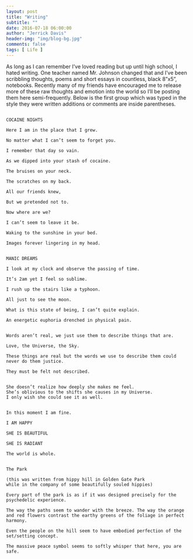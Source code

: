 ```yaml
---
layout: post
title: "Writing"
subtitle: ""
date: 2016-07-18 06:00:00
author: "Jerrick Davis"
header-img: "img/blog-bg.jpg"
comments: false
tags: [ Life ]
---
```


As long as I can remember I’ve loved reading but up until high school, I hated writing. One teacher named Mr. Johnson changed that and I’ve been scribbling thoughts, poems and short essays in countless, black 8”x5”, notebooks. Recently many of my friends have encouraged me to release more of these raw thoughts and emotion into the world so I’ll be posting them here semi-frequently. Below is the first group which was typed in the style they were written additions or comments are inside parentheses.

~~~

COCAINE NIGHTS

Here I am in the place that I grew.

No matter what I can’t seem to forget you.

I remember that day so vain.

As we dipped into your stash of cocaine.

The bruises on your neck.

The scratches on my back.

All our friends knew,

But we pretended not to.

Now where are we?

I can’t seem to leave it be.

Waking to the sunshine in your bed.

Images forever lingering in my head.

~~~

~~~

MANIC DREAMS

I look at my clock and observe the passing of time.

It’s 2am yet I feel so sublime.

I rush up the stairs like a typhoon.

All just to see the moon.

What is this state of being, I can’t quite explain.

An energetic euphoria drenched in physical pain.

~~~

~~~

Words aren’t real, we just use them to describe things that are.

Love, the Universe, the Sky.

These things are real but the words we use to describe them could never do them justice.

They must be felt not described.

~~~

~~~

She doesn’t realize how deeply she makes me feel.  
She’s oblivious to the shifts she causes in my Universe. 
I only wish she could see it as well.

~~~

~~~

In this moment I am fine.

I AM HAPPY

SHE IS BEAUTIFUL

SHE IS RADIANT

The world is whole.

~~~

~~~

The Park 

(this was written from hippy hill in Golden Gate Park
while in the company of some beautifully souled hippies)

Every part of the park is as if it was designed precisely for the psychedelic experience.

The way the paths seem to wander with the breeze. The way the orange and red flowers contrast the earthy greens of the foliage in perfect harmony.

Even the people on the hill seem to have embodied perfection of the set/setting concept.

The massive peace symbol seems to softly whisper that here, you are safe.

~~~
